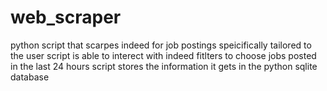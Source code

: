 # web_scraper
python script that scarpes indeed for job postings speicifically tailored to the user
script is able to interect with indeed fitlters to choose jobs posted in the last 24 hours
script stores the information it gets in the python sqlite database
